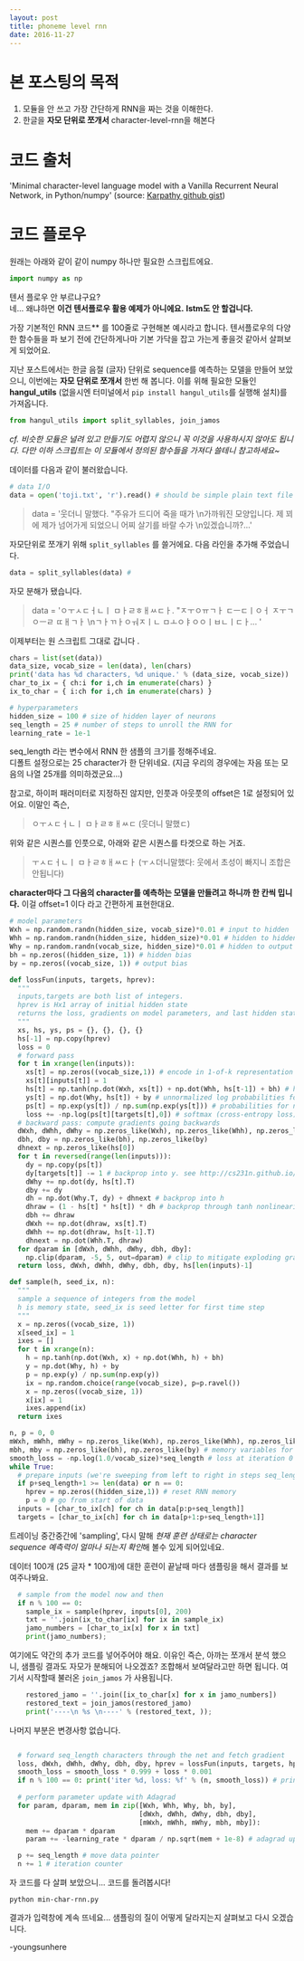 ```yaml
---
layout: post
title: phoneme level rnn
date: 2016-11-27
---
```


# 본 포스팅의 목적

1. 모듈을 안 쓰고 가장 간단하게 RNN을 짜는 것을 이해한다.
2. 한글을 **자모 단위로 쪼개서** character-level-rnn을 해본다

# 코드 출처
'Minimal character-level language model with a Vanilla Recurrent Neural Network, in Python/numpy' (source: [Karpathy github gist](https://gist.github.com/karpathy/d4dee566867f8291f086#file-min-char-rnn-py-L17))


# 코드 플로우

원래는 아래와 같이 같이 numpy 하나만 필요한 스크립트에요.<br/>

```python
import numpy as np
```

텐서 플로우 안 부르냐구요? <br/> 네... 왜냐하면 **이건 텐서플로우 활용 예제가 아니에요.**
**lstm도 안 할겁니다.** <br/>

 가장 기본적인 RNN 코드** 를 100줄로 구현해본 예시라고 합니다. 텐서플로우의 다양한 함수들을 파 보기 전에 간단하게나마
 기본 가닥을 잡고 가는게 좋을것 같아서 살펴보게 되었어요.


지난 포스트에서는 한글 음절 (글자) 단위로 sequence를 예측하는 모델을 만들어 보았으니, 이번에는 **자모 단위로 쪼개서** 한번 해 봅니다. 이를 위해 필요한 모듈인  **hangul_utils** (없을시엔 터미널에서 `pip install hangul_utils`를 실행해 설치)를 가져옵니다.<br/>

```python
from hangul_utils import split_syllables, join_jamos
```
*cf. 비슷한 모듈은 널려 있고 만들기도 어렵지 않으니 꼭 이것을 사용하시지 않아도 됩니다. 다만 이하 스크립트는 이 모듈에서 정의된 함수들을 가져다 쓸테니 참고하세요~*

데이터를 다음과 같이 불러왔습니다.

```python
# data I/O
data = open('toji.txt', 'r').read() # should be simple plain text file
```

>data = '웃더니 말했다. "주유가  드디어 죽을 때가 \n가까워진 모양입니다. 제  꾀에 제가 넘어가게 되었으니 어찌 살기를  바랄 수가 \n있겠습니까?...'

자모단위로 쪼개기 위해  `split_syllables` 를 쓸거에요. 다음 라인을 추가해 주었습니다.

```python
data = split_syllables(data) #

```

자모 분해가 됐습니다.

>data = 'ㅇㅜㅅㄷㅓㄴㅣ ㅁㅏㄹㅎㅐㅆㄷㅏ. "ㅈㅜㅇㅠㄱㅏ  ㄷㅡㄷㅣㅇㅓ ㅈㅜㄱㅇㅡㄹ ㄸㅐㄱㅏ \nㄱㅏㄲㅏㅇㅝㅈㅣㄴ ㅁㅗㅇㅑㅇㅇㅣㅂㄴㅣㄷㅏ...  '

이제부터는 원 스크립트 그대로 갑니다 .

```python
chars = list(set(data))
data_size, vocab_size = len(data), len(chars)
print('data has %d characters, %d unique.' % (data_size, vocab_size))
char_to_ix = { ch:i for i,ch in enumerate(chars) }
ix_to_char = { i:ch for i,ch in enumerate(chars) }

# hyperparameters
hidden_size = 100 # size of hidden layer of neurons
seq_length = 25 # number of steps to unroll the RNN for
learning_rate = 1e-1

```

seq_length 라는 변수에서 RNN 한 샘플의 크기를 정해주네요.<br/>디폴트 설정으로는 25 character가 한 단위네요. (지금 우리의 경우에는 자음 또는 모음의 나열 25개를 의미하겠군요...)

참고로,  하이퍼 패러미터로 지정하진 않지만, 인풋과 아웃풋의 offset은 1로 설정되어 있어요. 이말인 즉슨,

>ㅇㅜㅅㄷㅓㄴㅣ ㅁㅏㄹㅎㅐㅆㄷ (웃더니 말했ㄷ)

위와 같은 시퀀스를 인풋으로,  아래와 같은 시퀀스를 타겟으로 하는 거죠. 

> ㅜㅅㄷㅓㄴㅣ ㅁㅏㄹㅎㅐㅆㄷㅏ (ㅜㅅ더니말했다: 웃에서 초성이 빠지니 조합은 안됩니다)


**character마다 그 다음의 character를 예측하는 모델을 만들려고 하니까 한 칸씩 밉니다.** 이걸 offset=1 이다 라고 간편하게 표현한대요.


```python
# model parameters
Wxh = np.random.randn(hidden_size, vocab_size)*0.01 # input to hidden
Whh = np.random.randn(hidden_size, hidden_size)*0.01 # hidden to hidden
Why = np.random.randn(vocab_size, hidden_size)*0.01 # hidden to output
bh = np.zeros((hidden_size, 1)) # hidden bias
by = np.zeros((vocab_size, 1)) # output bias

def lossFun(inputs, targets, hprev):
  """
  inputs,targets are both list of integers.
  hprev is Hx1 array of initial hidden state
  returns the loss, gradients on model parameters, and last hidden state
  """
  xs, hs, ys, ps = {}, {}, {}, {}
  hs[-1] = np.copy(hprev)
  loss = 0
  # forward pass
  for t in xrange(len(inputs)):
    xs[t] = np.zeros((vocab_size,1)) # encode in 1-of-k representation
    xs[t][inputs[t]] = 1
    hs[t] = np.tanh(np.dot(Wxh, xs[t]) + np.dot(Whh, hs[t-1]) + bh) # hidden state
    ys[t] = np.dot(Why, hs[t]) + by # unnormalized log probabilities for next chars
    ps[t] = np.exp(ys[t]) / np.sum(np.exp(ys[t])) # probabilities for next chars
    loss += -np.log(ps[t][targets[t],0]) # softmax (cross-entropy loss)
  # backward pass: compute gradients going backwards
  dWxh, dWhh, dWhy = np.zeros_like(Wxh), np.zeros_like(Whh), np.zeros_like(Why)
  dbh, dby = np.zeros_like(bh), np.zeros_like(by)
  dhnext = np.zeros_like(hs[0])
  for t in reversed(range(len(inputs))):
    dy = np.copy(ps[t])
    dy[targets[t]] -= 1 # backprop into y. see http://cs231n.github.io/neural-networks-case-study/#grad if confused here
    dWhy += np.dot(dy, hs[t].T)
    dby += dy
    dh = np.dot(Why.T, dy) + dhnext # backprop into h
    dhraw = (1 - hs[t] * hs[t]) * dh # backprop through tanh nonlinearity
    dbh += dhraw
    dWxh += np.dot(dhraw, xs[t].T)
    dWhh += np.dot(dhraw, hs[t-1].T)
    dhnext = np.dot(Whh.T, dhraw)
  for dparam in [dWxh, dWhh, dWhy, dbh, dby]:
    np.clip(dparam, -5, 5, out=dparam) # clip to mitigate exploding gradients
  return loss, dWxh, dWhh, dWhy, dbh, dby, hs[len(inputs)-1]

def sample(h, seed_ix, n):
  """ 
  sample a sequence of integers from the model 
  h is memory state, seed_ix is seed letter for first time step
  """
  x = np.zeros((vocab_size, 1))
  x[seed_ix] = 1
  ixes = []
  for t in xrange(n):
    h = np.tanh(np.dot(Wxh, x) + np.dot(Whh, h) + bh)
    y = np.dot(Why, h) + by
    p = np.exp(y) / np.sum(np.exp(y))
    ix = np.random.choice(range(vocab_size), p=p.ravel())
    x = np.zeros((vocab_size, 1))
    x[ix] = 1
    ixes.append(ix)
  return ixes

n, p = 0, 0
mWxh, mWhh, mWhy = np.zeros_like(Wxh), np.zeros_like(Whh), np.zeros_like(Why)
mbh, mby = np.zeros_like(bh), np.zeros_like(by) # memory variables for Adagrad
smooth_loss = -np.log(1.0/vocab_size)*seq_length # loss at iteration 0
while True:
  # prepare inputs (we're sweeping from left to right in steps seq_length long)
  if p+seq_length+1 >= len(data) or n == 0: 
    hprev = np.zeros((hidden_size,1)) # reset RNN memory
    p = 0 # go from start of data
  inputs = [char_to_ix[ch] for ch in data[p:p+seq_length]]
  targets = [char_to_ix[ch] for ch in data[p+1:p+seq_length+1]]
```
트레이닝 중간중간에 'sampling', 다시 말해  *현재 훈련 상태로는 character sequence 예측력이 얼마나 되는지 확인*해 볼수 있게 되어있네요.<br/>

데이터 100개 (25 글자 * 100개)에 대한 훈련이 끝날때 마다 샘플링을 해서 결과를 보여주나봐요. 

```python
  # sample from the model now and then
  if n % 100 == 0: 
    sample_ix = sample(hprev, inputs[0], 200)
    txt = ''.join(ix_to_char[ix] for ix in sample_ix)
    jamo_numbers = [char_to_ix[x] for x in txt]
    print(jamo_numbers); 

```

여기에도 약간의 추가 코드를 넣어주어야 해요. 이유인 즉슨, 아까는 쪼개서 분석 했으니, 샘플링 결과도 자모가 분해되어 나오겠죠? 조합해서  보여달라고만 하면 됩니다. 여기서 시작할때 불러온 `join_jamos` 가 사용됩니다. 

```python
    restored_jamo = ''.join([ix_to_char[x] for x in jamo_numbers])
    restored_text = join_jamos(restored_jamo)
    print('----\n %s \n----' % (restored_text, ));
```

나머지 부분은 변경사항 없습니다.

```python

  # forward seq_length characters through the net and fetch gradient
  loss, dWxh, dWhh, dWhy, dbh, dby, hprev = lossFun(inputs, targets, hprev)
  smooth_loss = smooth_loss * 0.999 + loss * 0.001
  if n % 100 == 0: print('iter %d, loss: %f' % (n, smooth_loss)) # print progress
  
  # perform parameter update with Adagrad
  for param, dparam, mem in zip([Wxh, Whh, Why, bh, by], 
                                [dWxh, dWhh, dWhy, dbh, dby], 
                                [mWxh, mWhh, mWhy, mbh, mby]):
    mem += dparam * dparam
    param += -learning_rate * dparam / np.sqrt(mem + 1e-8) # adagrad update

  p += seq_length # move data pointer
  n += 1 # iteration counter 
```

자 코드를 다 살펴 보았으니... 코드를 돌려봅시다!

	python min-char-rnn.py 
	
결과가 입력창에 계속 뜨네요...  샘플링의 질이 어떻게 달라지는지 살펴보고 다시 오겠습니다.

-youngsunhere